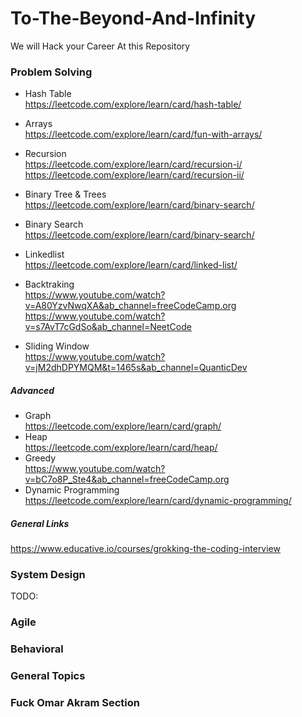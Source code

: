 # To-The-Beyond-And-Infinity
We will Hack your Career At this Repository

### Problem Solving
- Hash Table <br />
https://leetcode.com/explore/learn/card/hash-table/

- Arrays <br />
https://leetcode.com/explore/learn/card/fun-with-arrays/
- Recursion <br />
https://leetcode.com/explore/learn/card/recursion-i/
https://leetcode.com/explore/learn/card/recursion-ii/
- Binary Tree & Trees <br />
https://leetcode.com/explore/learn/card/binary-search/
- Binary Search <br />
https://leetcode.com/explore/learn/card/binary-search/
- Linkedlist <br />
https://leetcode.com/explore/learn/card/linked-list/

- Backtraking <br />
https://www.youtube.com/watch?v=A80YzvNwqXA&ab_channel=freeCodeCamp.org
https://www.youtube.com/watch?v=s7AvT7cGdSo&ab_channel=NeetCode
- Sliding Window <br />
https://www.youtube.com/watch?v=jM2dhDPYMQM&t=1465s&ab_channel=QuanticDev

##### Advanced
- Graph <br />
https://leetcode.com/explore/learn/card/graph/
- Heap <br />
https://leetcode.com/explore/learn/card/heap/
- Greedy <br />
https://www.youtube.com/watch?v=bC7o8P_Ste4&ab_channel=freeCodeCamp.org
- Dynamic Programming <br />
https://leetcode.com/explore/learn/card/dynamic-programming/

##### General Links
https://www.educative.io/courses/grokking-the-coding-interview <br />


### System Design
TODO:

### Agile

### Behavioral

### General Topics

### Fuck Omar Akram Section
